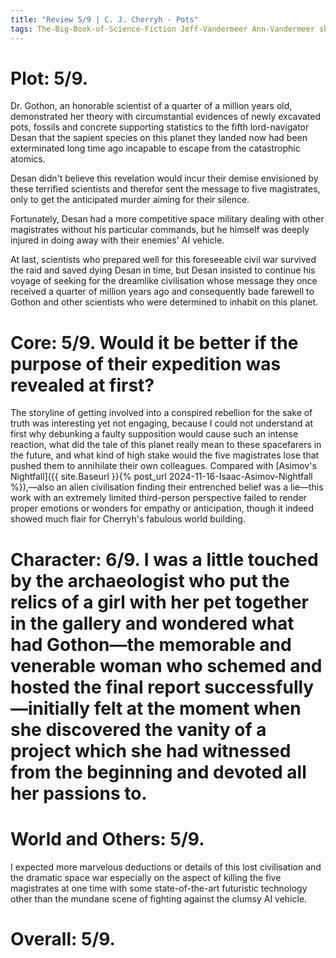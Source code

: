 ```yaml
---
title: "Review 5/9 | C. J. Cherryh - Pots"
tags: The-Big-Book-of-Science-Fiction Jeff-Vandermeer Ann-Vandermeer short-story novelette science-fiction 1942- 1985
---
```



# Plot: 5/9. 
Dr. Gothon, an honorable scientist of a quarter of a million years old, demonstrated her theory with circumstantial evidences of newly excavated pots, fossils and concrete  supporting statistics to the fifth lord-navigator Desan that the sapient species on this planet they landed now had been exterminated long time ago incapable to escape from the catastrophic atomics.

Desan didn't believe this revelation would incur their demise envisioned by these terrified scientists and therefor sent the message to five magistrates, only to get the anticipated murder aiming for their silence.

Fortunately, Desan had a more competitive space military dealing with other magistrates without his particular commands, but he himself was deeply injured in doing away with their enemies' AI vehicle. 

At last, scientists who prepared well for this foreseeable civil war survived the raid and saved dying Desan in time, but Desan insisted to continue his voyage of seeking for the dreamlike civilisation whose message they once received a quarter of million years ago and consequently bade farewell to Gothon and other scientists who were determined to inhabit on this planet.

# Core: 5/9. Would it be better if the purpose of their expedition was revealed at first?
The storyline of getting involved into a conspired rebellion for the sake of truth was interesting yet not engaging, because I could not understand at first why debunking a faulty supposition would cause such an intense reaction, what did the tale of this planet really mean to these spacefarers in the future, and what kind of high stake would the five magistrates lose that pushed them to annihilate their own colleagues.
Compared with [Asimov's Nightfall]({{ site.Baseurl }}{% post_url 2024-11-16-Isaac-Asimov-Nightfall %}),—also an alien civilisation finding their entrenched belief was a lie—this work with an extremely limited third-person perspective failed to render proper emotions or wonders for empathy or anticipation, though it indeed showed much flair for Cherryh's fabulous world building.

# Character: 6/9. I was a little touched by the archaeologist who put the relics of a girl with her pet together in the gallery and wondered what had Gothon—the memorable and venerable woman who schemed and hosted the final report successfully—initially felt at the moment when she discovered the vanity of a project which she had witnessed from the beginning and devoted all her passions to.

# World and Others: 5/9. 
I expected more marvelous deductions or details of this lost civilisation and the dramatic space war especially on the aspect of killing the five magistrates at one time with some state-of-the-art futuristic technology other than the mundane scene of fighting against the clumsy AI vehicle.

# Overall: 5/9. 

